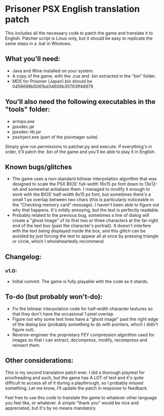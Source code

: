 # Prisoner PSX English translation patch

This includes all the necessary code to patch the game and translate it to English.
Patcher script is Linux only, but it should be easy to replicate the same steps in a .bat in Windows.

## What you'll need:

*	Java and Wine installed on your system.
*	A copy of the game, with the .cue and .bin extracted in the "bin" folder.
*	MD5 for Prisoner (Japan).bin should be 0456698b5061bd34606b35763ff48979

##	You'll also need the following executables in the "tools" folder:
*	armips.exe
*	jpsxdec.jar
*	jpsxdec-lib.jar
*	psxinject.exe (part of the psximager suite)

Simply give run permissions to patcher.py and execute. If everything's in order, it'll patch the .bin of the game and you'll be able to play it in English.

## Known bugs/glitches
*	The game uses a non-standard bilinear interpolation algorithm that was designed to scale the PSX BIOS' full-width 16x15 px font down to 13x12-ish and somewhat antialiase them. I managed to modify it enough to work with the BIOS' half-width 8x15 px font, but sometimes there's a small 1 px overlap between two chars (this is particularly noticeable in the "Checking memory card" message). I haven't been able to figure out why that happens. It's mildly annoying, but the text is perfectly readable.
*	Probably related to the previous bug, sometimes a line of dialog will create a "ghost image" of its first two or three characters at the far-right end of the text box (past the character's portrait). It doesn't interfere with the text being displayed inside the box, and this glitch can be avoided by just forcing the text to appear all at once by pressing triangle or circle, which I wholeheartedly recommend. 

## Changelog:
###	v1.0:
*	Initial commit. The game is fully playable with the code as it stands.

##	To-do (but probably won't-do):
*	Fix the bilinear interpolation code for half-width character textures so that they don't have the occasional 1 pixel overlap.
*	Figure out why some text lines have a "ghost image" past the right edge of the dialog box (probably something to do with pointers, which I didn't figure out).
*	Reverse-engineer the proprietary FEY compression algorithm used for images so that I can extract, decompress, modify, recompress and reinsert them.

##	Other considerations:

This is my second translation patch ever. I did a thorough playtest for proofreading and such, but the game has A LOT of text and it's quite difficult to access all of it during a playthrough, so I probably missed something. Let me know, I'll update the patch in response to feedback.

Feel free to use this code to translate the game to whatever other language you feel like, or whatever. A simple "thank you" would be nice and appreciated, but it's by no means mandatory.
